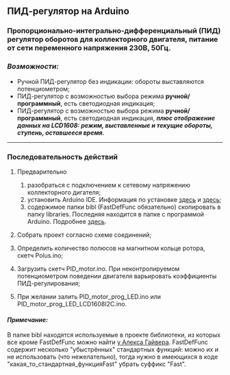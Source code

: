 ## ПИД-регулятор на Arduino

### Пропорционально-интегрально-дифференциальный (ПИД) регулятор оборотов для коллекторного двигателя, питание от сети переменного напряжения 230В, 50Гц.

### ___Возможности:___
+ Ручной ПИД-регулятор без индикации: обороты выставляются потенциометром;
+ ПИД-регулятор с возможностью выбора режима __ручной/программный__, есть светодиодная индикация;
+ ПИД-регулятор с возможностью выбора режима __ручной/программный__, есть светодиодная индикация, ___плюс отображение данных на LCD1608: режим, выставленные и текущие обороты, ступень, оставшееся время.___
___

### __Последовательность действий__

1. Предварительно
   1. разобраться с подключением к сетевому напряжению коллекторного дигателя;
   2. установить Arduino IDE. Информация по установке [здесь](https://alexgyver.ru/lessons/before-start/) и [здесь](https://alexgyver.ru/arduino-first/);
   3. содержимое папки bibl (FastDefFunc обязательно) скопировать в папку libraries. Последняя находится в папке с программой Arduino. Подробнее   [здесь](https://alexgyver.ru/arduino-first/#%D0%A3%D1%81%D1%82%D0%B0%D0%BD%D0%BE%D0%B2%D0%BA%D0%B0_%D0%B1%D0%B8%D0%B1%D0%BB%D0%B8%D0%BE%D1%82%D0%B5%D0%BA).

2. Собрать проект согласно схеме соединений;
3. Определить количество полюсов на магнитном кольце ротора, скетч Polus.ino;
4. Загрузить скетч PID_motor.ino. При неконтролируемом потенциометром поведении двигателя варьировать коэффициенты ПИД-регулирования;
5. При желании залить PID_motor_prog_LED.ino или PID_motor_prog_LED_LCD1608I2С.ino.

#### ___Примечание:___

В папке bibl находятся используемые в проекте библиотеки, из которых все кроме FastDefFunc можно найти [у Алекса Гайвера](https://github.com/GyverLibs). FastDefFunc содержит несколько "убыстрённых" стандартных функций:  можно их и не использовать (что нежелательно), тогда нужно в имеющихся в коде "какая_то_стандартная_функцияFast" убрать суффикс "Fast".
